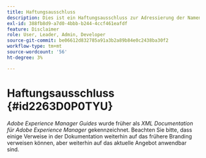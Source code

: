 ```yaml
---
title: Haftungsausschluss
description: Dies ist ein Haftungsausschluss zur Adressierung der Namensänderung von XML Documentation für Adobe Experience Manager in AEM Guides.
exl-id: 388fb8d9-a7d0-4bbb-b244-4ccf461eafdf
feature: Disclaimer
role: User, Leader, Admin, Developer
source-git-commit: be06612d832785a91a3b2a89b84e0c2438ba30f2
workflow-type: tm+mt
source-wordcount: '56'
ht-degree: 3%

---
```


# Haftungsausschluss {#id2263D0P0TYU}

*Adobe Experience Manager Guides* wurde früher als *XML Documentation für Adobe Experience Manager* gekennzeichnet. Beachten Sie bitte, dass einige Verweise in der Dokumentation weiterhin auf das frühere Branding verweisen können, aber weiterhin auf das aktuelle Angebot anwendbar sind.
